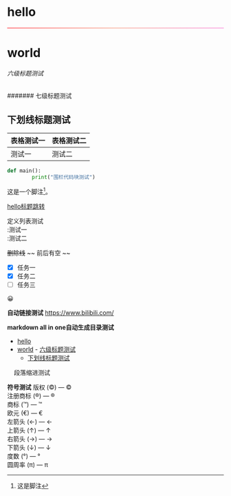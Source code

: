 # hello

<hr style="border: 0; height: 3px; background: linear-gradient(to right, #ff9a9e, #fad0c4, #fbc2eb);">

# world
###### 六级标题测试
####### 七级标题测试 
 
下划线标题测试
---

|表格测试一|表格测试二|
|---   | --- |
|测试一    | 测试二  |


```python
def main():
        print("围栏代码块测试")
```

这是一个脚注[^1]。

[^1]: 这是脚注

[hello标题跳转](#hello)

定义列表测试  
:测试一  
:测试二


~~删除线~~
~~ 前后有空 ~~

- [x] 任务一
- [x] 任务二
- [ ] 任务三

😀

**自动链接测试**
https://www.bilibili.com/

**markdown all in one自动生成目录测试**
- [hello](#hello)
- [world](#world)
          - [六级标题测试](#六级标题测试)
  - [下划线标题测试](#下划线标题测试)

&nbsp;&nbsp;&nbsp;&nbsp;段落缩进测试

[注释测试]: #

**符号测试**
版权 (©) — &copy;  
注册商标 (®) — &reg;  
商标 (™) — &trade;  
欧元 (€) — &euro;  
左箭头 (←) — &larr;  
上箭头 (↑) — &uarr;  
右箭头 (→) — &rarr;  
下箭头 (↓) — &darr;  
度数 (°) — &#176;  
圆周率 (π) — &#960;